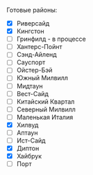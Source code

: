Готовые районы:
- [x] Риверсайд
- [x] Кингстон
- [ ] Гринфилд - в процессе
- [ ] Хантерс-Пойнт
- [ ] Сэнд-Айленд
- [ ] Сауспорт
- [ ] Ойстер-Бэй
- [ ] Южный Милвилл
- [ ] Мидтаун
- [ ] Вест-Сайд
- [ ] Китайский Квартал
- [ ] Северный Милвилл
- [ ] Маленькая Италия
- [x] Хилвуд
- [ ] Аптаун
- [ ] Ист-Сайд
- [x] Диптон
- [x] Хайбрук
- [ ] Порт